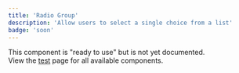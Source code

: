 ```yaml
---
title: 'Radio Group'
description: 'Allow users to select a single choice from a list'
badge: 'soon'
---
```


This component is "ready to use" but is not yet documented.  
View the [test](/test) page for all available components.

